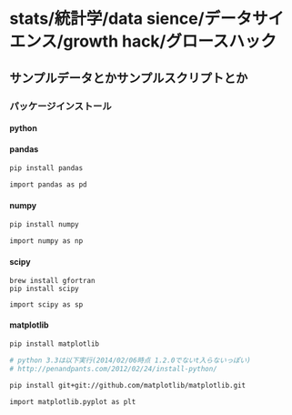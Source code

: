 # stats/統計学/data sience/データサイエンス/growth hack/グロースハック
## サンプルデータとかサンプルスクリプトとか
### パッケージインストール
#### python

#### pandas
```sh
pip install pandas

import pandas as pd
```

#### numpy
```sh
pip install numpy

import numpy as np
```

#### scipy
```
brew install gfortran
pip install scipy

import scipy as sp
```

#### matplotlib
```sh
pip install matplotlib

# python 3.3は以下実行(2014/02/06時点 1.2.0でないt入らないっぽい)
# http://penandpants.com/2012/02/24/install-python/

pip install git+git://github.com/matplotlib/matplotlib.git

import matplotlib.pyplot as plt
```
